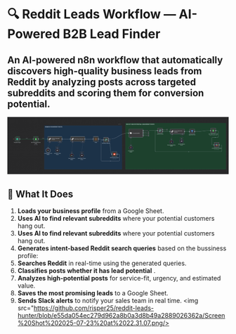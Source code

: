 # 🔍 Reddit Leads Workflow — AI-Powered B2B Lead Finder
An AI-powered n8n workflow that automatically discovers high-quality business leads from Reddit by analyzing posts across targeted subreddits and scoring them for conversion potential.
---

<img src="https://github.com/risper25/reddit-leads-hunter/blob/b12becdcf814f3778cb7a7729440b5f17584a0be/Screen%20Shot%202025-07-23%20at%2022.57.50.png"/>

## 🚀 What It Does

1. **Loads your business profile** from a Google Sheet.
2. **Uses AI to find relevant subreddits** where your potential customers hang out.
3. **Uses AI to find relevant subreddits** where your potential customers hang out.
4. **Generates intent-based Reddit search queries** based on the bussiness profile:
5. **Searches Reddit** in real-time using the generated queries.
6. **Classifies posts whether it has lead potential** .
7. **Analyzes high-potential posts** for service-fit, urgency, and estimated value.
8. **Saves the most promising leads** to a Google Sheet.
9. **Sends Slack alerts** to notify your sales team in real time.
     <img src="https://github.com/risper25/reddit-leads-hunter/blob/e55da054ec279d962a8b0a3d8b49a2889026362a/Screen%20Shot%202025-07-23%20at%2022.31.07.png/>

